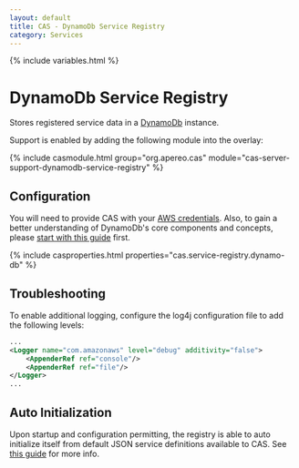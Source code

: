 ```yaml
---
layout: default
title: CAS - DynamoDb Service Registry
category: Services
---
```


{% include variables.html %}

# DynamoDb Service Registry

Stores registered service data in a [DynamoDb](https://aws.amazon.com/dynamodb/) instance.

Support is enabled by adding the following module into the overlay:

{% include casmodule.html group="org.apereo.cas" module="cas-server-support-dynamodb-service-registry" %}

## Configuration

You will need to provide CAS with your [AWS credentials](https://aws.amazon.com/console/). Also, to gain a better understanding
of DynamoDb's core components and concepts, please [start with this guide](http://docs.aws.amazon.com/amazondynamodb/latest/developerguide/Introduction.html) first. 

{% include casproperties.html properties="cas.service-registry.dynamo-db" %}

## Troubleshooting

To enable additional logging, configure the log4j configuration file to add the following levels:

```xml
...
<Logger name="com.amazonaws" level="debug" additivity="false">
    <AppenderRef ref="console"/>
    <AppenderRef ref="file"/>
</Logger>
...
```


## Auto Initialization

Upon startup and configuration permitting, the registry is able to auto initialize itself from default JSON service definitions available to CAS. See [this guide](AutoInitialization-Service-Management.html) for more info.
